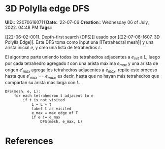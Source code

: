 # 3D Polylla edge DFS
**UID**:: 220706160711
**Date**:: 22-07-06
**Creation**:: Wednesday 06 of July, 2022.  04:48 PM
**Tags**:: 

[[22-06-02-0011. Depth-first search (DFS)]] usado por [[22-07-06-1607. 3D Polylla Edge]]. Este DFS toma como input una [[Tetrahedral mesh]] y una arista inicial $e$, y crea una lista de tetrahedros $L$. 

El algoritmo parte uniendo todos los tetrahedros adjacentes a $e_{init}$ a $L$, luego por cada tetrahedro agregado $t$ con una arista máxima $e_{max}$ y una arista de origen $e'_{max}$  agrega los tetrahedros adjacentes a $e_{max}$, repite este proceso hasta que $e'_{max}$ == $e_{max}$, es decir, hasta que no hayan más tetrahedros que compartan su arista más larga con $L$.

	
```
DFS(mesh, e, L):
	for each tetrahedron t adjacent to e
		if t is not visited
			L = L + t
			label t as visited
			e_max = max edge of T
			if e != e_max 
				DFS(mesh, e_max, L)

```




# References
